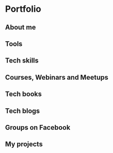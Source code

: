 # Portfolio
## About me
## Tools
## Tech skills
## Courses, Webinars and Meetups
## Tech books
## Tech blogs
## Groups on Facebook
## My projects

